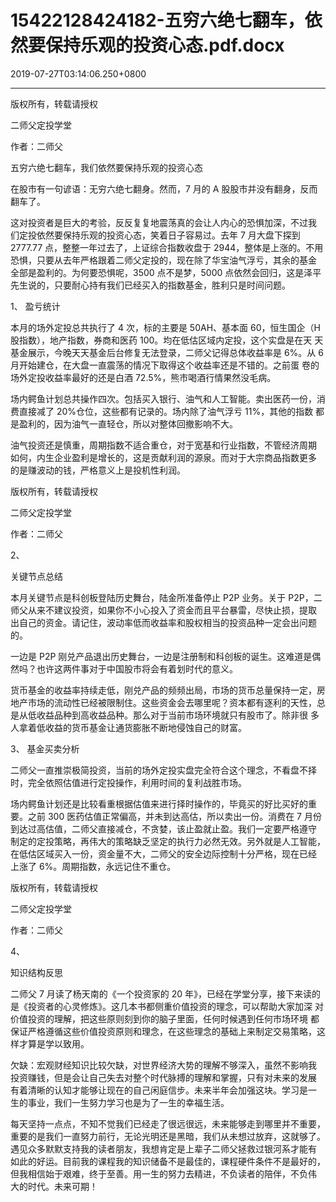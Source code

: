 # 15422128424182-五穷六绝七翻车，依然要保持乐观的投资心态.pdf.docx

2019-07-27T03:14:06.250+0800

----

版权所有，转载请授权

二师父定投学堂

作者：二师父

五穷六绝七翻车，我们依然要保持乐观的投资心态 

在股市有一句谚语：无穷六绝七翻身。然而，7 月的 A 股股市并没有翻身，反而 翻车了。 

这对投资者是巨大的考验，反反复复地震荡真的会让人内心的恐惧加深，不过我 们定投依然要保持乐观的投资心态，笑着日子容易过。去年 7 月大盘下探到 2777\.77 点，整整一年过去了，上证综合指数收盘于 2944，整体是上涨的。不用 恐惧，只要从去年严格跟着二师父定投的，现在除了华宝油气浮亏，其余的基金 全部是盈利的。为何要恐惧呢，3500 点不是梦，5000 点依然会回归，这是泽平 先生说的，只要耐心持有我们已经买入的指数基金，胜利只是时间问题。 

1、	盈亏统计 

本月的场外定投总共执行了 4 次，标的主要是 50AH、基本面 60，恒生国企（H 股指数），地产指数，券商和医药 100。均在低估区域内定投，这个实盘是在天 天基金展示，今晚天天基金后台修复无法登录，二师父记得总体收益率是 6%。从 6 月开始建仓，在大盘一直震荡的情况下取得这个收益率还是不错的。之前蛋 卷的场外定投收益率最好的还是白酒 72\.5%，熊市喝酒行情果然没毛病。 

场内鳄鱼计划总共操作四次。包括买入银行、油气和人工智能。卖出医药一份，消费直接减了 20%仓位，这些都有记录的。场内除了油气浮亏 11%，其他的指数 都是盈利的，因为油气一直轻仓，所以对整体回撤影响不大。 

油气投资还是慎重，周期指数不适合重仓，对于宽基和行业指数，不管经济周期 如何，内生企业盈利是增长的，这是贡献利润的源泉。而对于大宗商品指数更多 的是赚波动的钱，严格意义上是投机性利润。 

版权所有，转载请授权

二师父定投学堂

作者：二师父

2、

关键节点总结 

本月关键节点是科创板登陆历史舞台，陆金所准备停止 P2P 业务。关于 P2P，二 师父从来不建议投资，如果你不小心投入了资金而且平台暴雷，尽快止损，提取 出自己的资金。请记住，波动率低而收益率和股权相当的投资品种一定会出问题 的。 

一边是 P2P 刚兑产品退出历史舞台，一边是注册制和科创板的诞生。这难道是偶 然吗？也许这两件事对于中国股市将会有着划时代的意义。 

货币基金的收益率持续走低，刚兑产品的频频出局，市场的货币总量保持一定，房地产市场的流动性已经被限制住。这些资金会去哪里呢？资本都有逐利的天性，总是从低收益品种到高收益品种。那么对于当前市场环境就只有股市了。除非很 多人拿着低收益的货币基金让通货膨胀不断地侵蚀自己的财富。 

3、	基金买卖分析 

二师父一直推崇极简投资，当前的场外定投实盘完全符合这个理念，不看盘不择 时，完全依照估值进行定投操作，利用时间的复利战胜市场。 

场内鳄鱼计划还是比较看重根据估值来进行择时操作的，毕竟买的好比买好的重 要。之前 300 医药估值正常偏高，并未到达高估，所以卖出一份。消费在 7 月份 到达过高估值，二师父直接减仓，不贪婪，该止盈就止盈。我们一定要严格遵守 制定的定投策略，再伟大的策略缺乏坚定的执行力必然无效。另外就是人工智能，在低估区域买入一份，资金量不大，二师父的安全边际控制十分严格，现在已经 上涨了 6%。周期指数，永远记住不重仓。 

版权所有，转载请授权

二师父定投学堂

作者：二师父

4、

知识结构反思 

二师父 7 月读了杨天南的《一个投资家的 20 年》，已经在学堂分享，接下来读的 是《投资者的心灵修炼》。这几本书都侧重价值投资的理念，可以帮助大家加深 对价值投资的理解，把这些原则刻到你的脑子里面，任何时候遇到任何市场环境 都保证严格遵循这些价值投资原则和理念，在这些理念的基础上来制定交易策略，这样才算是学以致用。 

欠缺：宏观财经知识比较欠缺，对世界经济大势的理解不够深入，虽然不影响我 投资赚钱，但是会让自己失去对整个时代脉搏的理解和掌握，只有对未来的发展 有着清晰的认知才能够让现在的自己闲庭信步。未来半年会加强这块。学习是一 生的事业，我们一生努力学习也是为了一生的幸福生活。 

每天坚持一点点，不知不觉我们已经走了很远很远，未来能够走到哪里并不重要，重要的是我们一直努力前行，无论光明还是黑暗，我们从未想过放弃，这就够了。遇见众多默默支持我的读者朋友，我想肯定是上辈子二师父拯救过银河系才能有 如此的好运。目前我的课程我的知识储备不是最佳的，课程硬件条件不是最好的，但我相信始于艰难，终于至善。用一生的努力去精进，不负读者的陪伴，不负伟 大的时代。未来可期！ 

